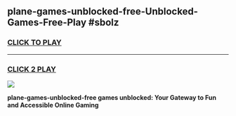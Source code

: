 
## plane-games-unblocked-free-Unblocked-Games-Free-Play #sbolz
<h3>
<a href="https://us.freeplayer.one?title=plane-games-unblocked-free&ref=9M">CLICK TO PLAY</a></h3>
<hr>

<h3>
<a href="https://us.freeplayer.one?title=plane-games-unblocked-free&ref=9M">CLICK 2 PLAY</a>
  
</h3>

<a href="https://us.freeplayer.one?title=plane-games-unblocked-free&ref=9M"><img src="https://clearcache.store/games.png"></a>


**plane-games-unblocked-free games unblocked: Your Gateway to Fun and Accessible Online Gaming**
